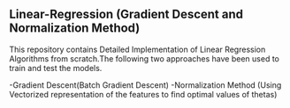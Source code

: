 ## Linear-Regression (Gradient Descent and Normalization Method)

This repository contains Detailed Implementation of Linear Regression Algorithms from scratch.The following two approaches have been used to train and test the models.


-Gradient Descent(Batch Gradient Descent)
-Normalization Method (Using Vectorized representation of the features to find optimal values of thetas)




